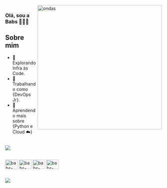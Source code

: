 <img src="https://i.pinimg.com/originals/e0/c4/02/e0c402dd9ef03127a27055e91865f605.gif" alt="ondas" min-width="400px" max-width="400px" width="400px" align="right">

### Olá, sou a Babs 👩🏽‍🦱 
## Sobre mim

- 🤔 Explorando Infra às Code.
- 💼 Trabalhando como {DevOps Jr}.
- 🌱 Aprendendo mais sobre {Python e Cloud ☁️}

##

<picture>
  <source
    srcset="https://github-readme-stats.vercel.app/api?username=barbara-magalhaes&show_icons=true&theme=cobalt"
    media="(prefers-color-scheme: dark)"
  />
  <source
    srcset="https://github-readme-stats.vercel.app/api?username=barbara-magalhaes&show_icons=true"
    media="(prefers-color-scheme: light), (prefers-color-scheme: no-preference)"
  />
  <img src="https://github-readme-stats.vercel.app/api?username=barbara-magalhaes&show_icons=true" />
</picture>

##

<div>
    <img align="center" alt="babs-docker" height="30" width="40" src="https://cdn.jsdelivr.net/gh/devicons/devicon@latest/icons/docker/docker-original.svg"/>
    <img align="center" alt="babs-terra" height="30" width="40"  src="https://cdn.jsdelivr.net/gh/devicons/devicon@latest/icons/terraform/terraform-original.svg" />
    <img align="center" alt="babs-helm" height="30" width="40" src="https://cdn.jsdelivr.net/gh/devicons/devicon@latest/icons/helm/helm-original.svg" />
    <img align="center" alt="babs-py" height="30" width="40" src="https://cdn.jsdelivr.net/gh/devicons/devicon@latest/icons/python/python-original.svg" />      
</div>

##
<div>
  <a href="#" title="LinkedIn">
  <img src="https://img.shields.io/badge/-Linkedin-0e76a8?style=flat-square&logo=Linkedin&logoColor=white&link=www.linkedin.com/in/bárbaramagalhães-283923196 alt="LinkedIn"/></a> 
</div>
